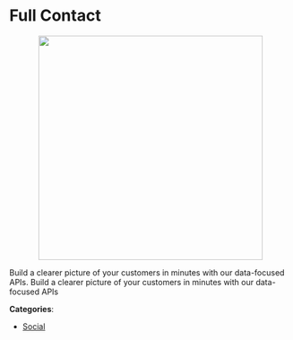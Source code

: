 # Full Contact
<p align="center">
    <img width="400" src="https://raw.githubusercontent.com/apis-list/apis-list/apis/full-contact/logo_256x256.png" />
</p>

Build a clearer picture of your customers in minutes with our data-focused APIs.  Build a clearer picture of your customers in minutes with our data-focused APIs



**Categories**:
- [Social](https://github.com/apis-list/apis-list#social)




